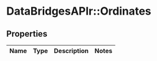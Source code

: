 # DataBridgesAPIr::Ordinates


## Properties
Name | Type | Description | Notes
------------ | ------------- | ------------- | -------------


